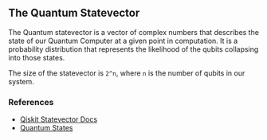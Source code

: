 ## The Quantum Statevector

The Quantum statevector is a vector of complex numbers that describes the state of our Quantum Computer at a given point in computation. It is a probability distribution that represents the likelihood of the qubits collapsing into those states.

The size of the statevector is `2^n`, where `n` is the number of qubits in our system. 

### References

- [Qiskit Statevector Docs](https://qiskit.org/documentation/stubs/qiskit.quantum_info.Statevector.html)
- [Quantum States](https://en.wikipedia.org/wiki/Quantum_state)
